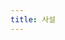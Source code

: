 ```yaml
---
title: 사설
---
```

<script>
    let hr = document.createElement('hr');
    

    function add_posting(url, this, image, title, des)
    {
        this.appendChild(hr);
        let div = document.createElemet('div');
        let image = document.createElement('img');
        image.setAttribute('src', "https://giana-blog.netlify.app/assets/"+image);
        div.setAttribute('class', 'post-body');
        let a = document.createElement('a');
        let h2 = document.createElement('h2');
        a.setAttribute('href', url);
        a.setAttribute('class', "post-title");
        a.innerText = title;
        h2.appendChild(a);
        div.appendChild(h2);
        let span = document.createElement('span');
        span.innerText = des;
        div.appendChild(span);
        this.appendChild(hr);
    }
</script>
    
<div class="posting" onload="add_posting("https://giana-blog.netlify.app/왜-나는-바로-취업-전선에-뛰어들었는가", this, "interview.jpg","왜 나는 바로 취업 전선에 뛰어들었나", "실제 사람들은 어떻게 일하는지 알고 싶었다.")></div>

<style>
    .post-body
    {
        display:inline-block;
    }
    .posting
    {
        display: flex;
    }
</style>